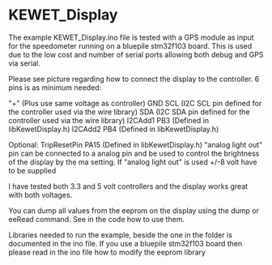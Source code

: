 # KEWET_Display

The example KEWET_Display.ino file is tested with a GPS module as input for the speedometer running on a bluepile stm32f103 board. 
This is used due to the low cost and number of serial ports allowing both debug and GPS via serial.

Please see picture regarding how to connect the display to the controller.
6 pins is as minimum needed:

"+" (Plus use same voltage as controller)
GND
SCL (I2C SCL pin defined for the controller used via the wire library)
SDA (I2C SDA pin defined for the controller used via the wire library)
I2CAdd1 PB3 (Defined in libKewetDisplay.h)
I2CAdd2 PB4 (Defined in libKewetDisplay.h)


Optional:
TripResetPin PA15 (Defined in libKewetDisplay.h)
"analog light out" pin can be connected to a analog pin and be used to control the brightness of the display by the ma setting. 
If "analog light out" is used +/-8 volt have to be supplied

I have tested both 3.3 and 5 volt controllers and the display works great with both voltages.

You can dump all values from the eeprom on the display using the dump or eeRead command. See in the code how to use them.

Libraries needed to run the example, beside the one in the folder is documented in the ino file. 
If you use a bluepile stm32f103 board then please read in the ino file how to modify the eeprom library 
 
